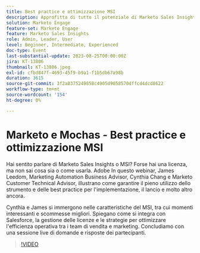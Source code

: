 ```yaml
---
title: Best practice e ottimizzazione MSI
description: Approfitta di tutto il potenziale di Marketo Sales Insights (MSI) con Cynthia Chang e James Leedom per scoprire le funzioni chiave, l'integrazione di Salesforce, la gestione delle licenze e le strategie per aumentare l'efficienza delle vendite e del marketing.
solution: Marketo Engage
feature-set: Marketo Engage
feature: Marketo Sales Insights
role: Admin, Leader, User
level: Beginner, Intermediate, Experienced
doc-type: Event
last-substantial-update: 2023-08-25T00:00:00Z
jira: KT-13806
thumbnail: KT-13806.jpeg
exl-id: cfbd847f-4693-45f9-b9a1-f1b5db67a98b
duration: 3615
source-git-commit: 3f2a8375249858c4905d9058570dffcd4dcd8622
workflow-type: tm+mt
source-wordcount: '154'
ht-degree: 0%

---
```


# Marketo e Mochas - Best practice e ottimizzazione MSI

Hai sentito parlare di Marketo Sales Insights o MSI? Forse hai una licenza, ma non sai cosa sia o come usarla. Adobe In questo webinar, James Leedom, Marketing Automation Business Advisor, Cynthia Chang e Marketo Customer Technical Advisor, illustrano come garantire il pieno utilizzo dello strumento e delle best practice per l&#39;implementazione, il lancio e molto altro ancora.

Cynthia e James si immergono nelle caratteristiche del MSI, tra cui momenti interessanti e scommesse migliori. Spiegano come si integra con Salesforce, la gestione delle licenze e le strategie per ottimizzare l&#39;efficienza operativa tra i team di vendita e marketing. Concludiamo con una sessione live di domande e risposte dei partecipanti.

>[!VIDEO](https://video.tv.adobe.com/v/3422797?learn=on)
